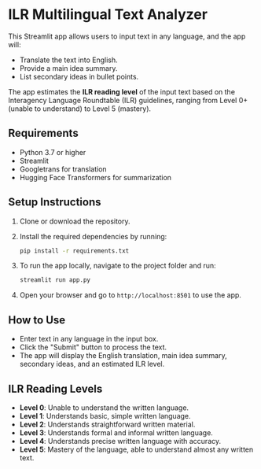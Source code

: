 # ILR Multilingual Text Analyzer

This Streamlit app allows users to input text in any language, and the app will:
- Translate the text into English.
- Provide a main idea summary.
- List secondary ideas in bullet points.

The app estimates the **ILR reading level** of the input text based on the Interagency Language Roundtable (ILR) guidelines, ranging from Level 0+ (unable to understand) to Level 5 (mastery).

## Requirements

- Python 3.7 or higher
- Streamlit
- Googletrans for translation
- Hugging Face Transformers for summarization

## Setup Instructions

1. Clone or download the repository.
2. Install the required dependencies by running:

    ```bash
    pip install -r requirements.txt
    ```

3. To run the app locally, navigate to the project folder and run:

    ```bash
    streamlit run app.py
    ```

4. Open your browser and go to `http://localhost:8501` to use the app.

## How to Use

- Enter text in any language in the input box.
- Click the "Submit" button to process the text.
- The app will display the English translation, main idea summary, secondary ideas, and an estimated ILR level.

## ILR Reading Levels

- **Level 0**: Unable to understand the written language.
- **Level 1**: Understands basic, simple written language.
- **Level 2**: Understands straightforward written material.
- **Level 3**: Understands formal and informal written language.
- **Level 4**: Understands precise written language with accuracy.
- **Level 5**: Mastery of the language, able to understand almost any written text.

